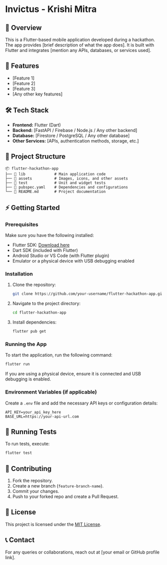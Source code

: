 # Invictus - Krishi Mitra

## 🚀 Overview
This is a Flutter-based mobile application developed during a hackathon. The app provides [brief description of what the app does]. It is built with Flutter and integrates [mention any APIs, databases, or services used].

## 📌 Features
- [Feature 1]
- [Feature 2]
- [Feature 3]
- [Any other key features]

## 🛠 Tech Stack
- **Frontend:** Flutter (Dart)
- **Backend:** [FastAPI / Firebase / Node.js / Any other backend]
- **Database:** [Firestore / PostgreSQL / Any other database]
- **Other Services:** [APIs, authentication methods, storage, etc.]

## 📂 Project Structure
```
📦 flutter-hackathon-app
├── 📁 lib             # Main application code
├── 📁 assets          # Images, icons, and other assets
├── 📁 test            # Unit and widget tests
├── 📄 pubspec.yaml    # Dependencies and configurations
└── 📄 README.md       # Project documentation
```

## ⚡ Getting Started

### Prerequisites
Make sure you have the following installed:
- Flutter SDK: [Download here](https://flutter.dev/docs/get-started/install)
- Dart SDK (included with Flutter)
- Android Studio or VS Code (with Flutter plugin)
- Emulator or a physical device with USB debugging enabled

### Installation
1. Clone the repository:
   ```sh
   git clone https://github.com/your-username/flutter-hackathon-app.git
   ```
2. Navigate to the project directory:
   ```sh
   cd flutter-hackathon-app
   ```
3. Install dependencies:
   ```sh
   flutter pub get
   ```

### Running the App
To start the application, run the following command:
```sh
flutter run
```

If you are using a physical device, ensure it is connected and USB debugging is enabled.

### Environment Variables (if applicable)
Create a `.env` file and add the necessary API keys or configuration details:
```
API_KEY=your_api_key_here
BASE_URL=https://your-api-url.com
```

## 🧪 Running Tests
To run tests, execute:
```sh
flutter test
```

## 🤝 Contributing
1. Fork the repository.
2. Create a new branch (`feature-branch-name`).
3. Commit your changes.
4. Push to your forked repo and create a Pull Request.

## 📜 License
This project is licensed under the [MIT License](LICENSE).

## 📞 Contact
For any queries or collaborations, reach out at [your email or GitHub profile link].

